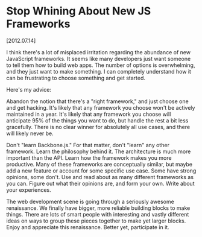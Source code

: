 # Stop Whining About New JS Frameworks

<span class="date">[2012.07.14]</span>

I think there's a lot of misplaced irritation regarding the abundance of new JavaScript frameworks. It seems like many developers just want someone to tell them how to build web apps. The number of options is overwhelming, and they just want to make something. I can completely understand how it can be frustrating to choose something and get started.

Here's my advice:

Abandon the notion that there's a "right framework," and just choose one and get hacking. It's likely that any framework you choose won't be actively maintained in a year. It's likely that any framework you choose will anticipate 95% of the things you want to do, but handle the rest a bit less gracefully. There is no clear winner for absolutely all use cases, and there will likely never be.

Don't "learn Backbone.js." For that matter, don't "learn" any other framework. Learn the philosophy behind it. The architecture is much more important than the API. Learn how the framework makes you more productive. Many of these frameworks are conceptually similar, but maybe add a new feature or account for some specific use case. Some have strong opinions, some don't. Use and read about as many different frameworks as you can. Figure out what their opinions are, and form your own. Write about your experiences.

The web development scene is going through a seriously awesome renaissance. We finally have bigger, more reliable building blocks to make things. There are lots of smart people with interesting and vastly different ideas on ways to group these pieces together to make yet larger blocks. Enjoy and appreciate this renaissance. Better yet, participate in it.
